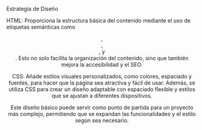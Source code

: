 Estrategia de Diseño

HTML: Proporciona la estructura básica del contenido mediante el uso de etiquetas semánticas como <header>, <section>, <form>, y <footer>. Esto no solo facilita la organización del contenido, sino que también mejora la accesibilidad y el SEO.

CSS: Añade estilos visuales personalizados, como colores, espaciado y fuentes, para hacer que la página sea atractiva y fácil de usar. Además, se utiliza CSS para crear un diseño adaptable con espaciado flexible y estilos que se ajustan a diferentes dispositivos.

Este diseño básico puede servir como punto de partida para un proyecto más complejo, permitiendo que se expandan las funcionalidades y el estilo según sea necesario.
